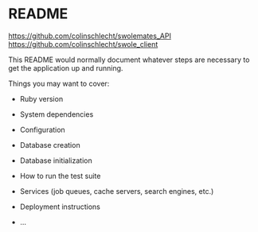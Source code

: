 # README


https://github.com/colinschlecht/swolemates_API
https://github.com/colinschlecht/swole_client


This README would normally document whatever steps are necessary to get the
application up and running.

Things you may want to cover:

* Ruby version

* System dependencies

* Configuration

* Database creation

* Database initialization

* How to run the test suite

* Services (job queues, cache servers, search engines, etc.)

* Deployment instructions

* ...
